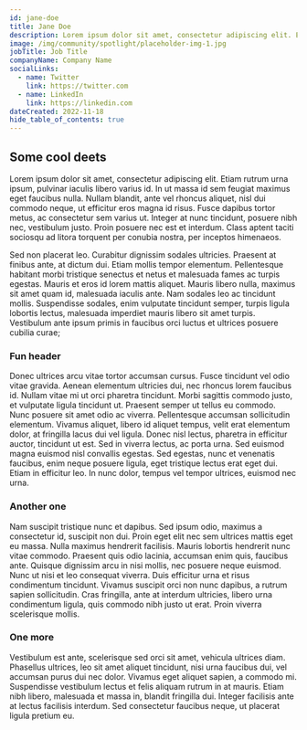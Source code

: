 ```yaml
---
id: jane-doe
title: Jane Doe
description: Lorem ipsum dolor sit amet, consectetur adipiscing elit. Etiam rutrum urna ipsum, pulvinar iaculis libero varius id. In ut massa id sem feugiat maximus eget faucibus nulla. Nullam blandit, ante vel rhoncus aliquet.
image: /img/community/spotlight/placeholder-img-1.jpg
jobTitle: Job Title
companyName: Company Name
socialLinks:
  - name: Twitter
    link: https://twitter.com
  - name: LinkedIn
    link: https://linkedin.com
dateCreated: 2022-11-18
hide_table_of_contents: true
---
```


## Some cool deets

Lorem ipsum dolor sit amet, consectetur adipiscing elit. Etiam rutrum urna ipsum, pulvinar iaculis libero varius id. In ut massa id sem feugiat maximus eget faucibus nulla. Nullam blandit, ante vel rhoncus aliquet, nisl dui commodo neque, ut efficitur eros magna id risus. Fusce dapibus tortor metus, ac consectetur sem varius ut. Integer at nunc tincidunt, posuere nibh nec, vestibulum justo. Proin posuere nec est et interdum. Class aptent taciti sociosqu ad litora torquent per conubia nostra, per inceptos himenaeos.

Sed non placerat leo. Curabitur dignissim sodales ultricies. Praesent at finibus ante, at dictum dui. Etiam mollis tempor elementum. Pellentesque habitant morbi tristique senectus et netus et malesuada fames ac turpis egestas. Mauris et eros id lorem mattis aliquet. Mauris libero nulla, maximus sit amet quam id, malesuada iaculis ante. Nam sodales leo ac tincidunt mollis. Suspendisse sodales, enim vulputate tincidunt semper, turpis ligula lobortis lectus, malesuada imperdiet mauris libero sit amet turpis. Vestibulum ante ipsum primis in faucibus orci luctus et ultrices posuere cubilia curae;


### Fun header 

Donec ultrices arcu vitae tortor accumsan cursus. Fusce tincidunt vel odio vitae gravida. Aenean elementum ultricies dui, nec rhoncus lorem faucibus id. Nullam vitae mi ut orci pharetra tincidunt. Morbi sagittis commodo justo, et vulputate ligula tincidunt ut. Praesent semper ut tellus eu commodo. Nunc posuere sit amet odio ac viverra. Pellentesque accumsan sollicitudin elementum. Vivamus aliquet, libero id aliquet tempus, velit erat elementum dolor, at fringilla lacus dui vel ligula. Donec nisl lectus, pharetra in efficitur auctor, tincidunt ut est. Sed in viverra lectus, ac porta urna. Sed euismod magna euismod nisl convallis egestas. Sed egestas, nunc et venenatis faucibus, enim neque posuere ligula, eget tristique lectus erat eget dui. Etiam in efficitur leo. In nunc dolor, tempus vel tempor ultrices, euismod nec urna.

### Another one 

Nam suscipit tristique nunc et dapibus. Sed ipsum odio, maximus a consectetur id, suscipit non dui. Proin eget elit nec sem ultrices mattis eget eu massa. Nulla maximus hendrerit facilisis. Mauris lobortis hendrerit nunc vitae commodo. Praesent quis odio lacinia, accumsan enim quis, faucibus ante. Quisque dignissim arcu in nisi mollis, nec posuere neque euismod. Nunc ut nisi et leo consequat viverra. Duis efficitur urna et risus condimentum tincidunt. Vivamus suscipit orci non nunc dapibus, a rutrum sapien sollicitudin. Cras fringilla, ante at interdum ultricies, libero urna condimentum ligula, quis commodo nibh justo ut erat. Proin viverra scelerisque mollis.

### One more

Vestibulum est ante, scelerisque sed orci sit amet, vehicula ultrices diam. Phasellus ultrices, leo sit amet aliquet tincidunt, nisi urna faucibus dui, vel accumsan purus dui nec dolor. Vivamus eget aliquet sapien, a commodo mi. Suspendisse vestibulum lectus et felis aliquam rutrum in at mauris. Etiam nibh libero, malesuada et massa in, blandit fringilla dui. Integer facilisis ante at lectus facilisis interdum. Sed consectetur faucibus neque, ut placerat ligula pretium eu. 
